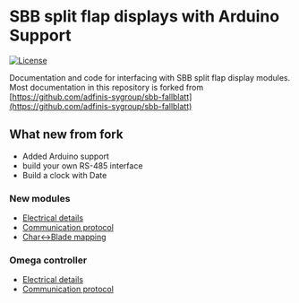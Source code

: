 # SBB split flap displays with Arduino Support

[![License](https://img.shields.io/github/license/adfinis-sygroup/sbb-fallblatt.svg?style=flat-square)](LICENSE)

Documentation and code for interfacing with SBB split flap display modules.
Most documentation in this repository is forked from [https://github.com/adfinis-sygroup/sbb-fallblatt](https://github.com/adfinis-sygroup/sbb-fallblatt)

## What new from fork

 - Added Arduino support
 - build your own RS-485 interface
 - Build a clock with Date

### New modules

- [Electrical details](./doc/electrical_new_module.md)
- [Communication protocol](./doc/protocol_new_modules.md)
- [Char<->Blade mapping](./doc/char_mapping.md)

### Omega controller

- [Electrical details](./doc/electrical_omega_controller.md)
- [Communication protocol](./doc/protocol_omega_controller.md)
